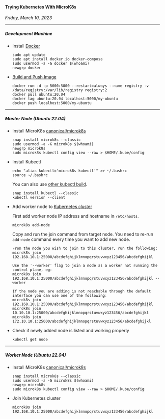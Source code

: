 #### Trying Kubernetes With MicroK8s
_Friday, March 10, 2023_

-----------------------------
##### **Development Machine**

* Install [Docker](https://docs.docker.com/get-docker/)

    ```
    sudo apt update
    sudo apt install docker.io docker-compose
    sudo usermod -a -G docker $(whoami)
    newgrp docker
    ```

* [Build and Push Image](https://docs.docker.com/engine/reference/commandline/push/)

    ```
    docker run -d -p 5000:5000 --restart=always --name registry -v /data/registry:/var/lib/registry registry:2
    docker pull ubuntu:20.04
    docker tag ubuntu:20.04 localhost:5000/my-ubuntu
    docker push localhost:5000/my-ubuntu
    ```

------------------------------------
##### **Master Node (Ubuntu 22.04)**

* Install MicroK8s [canonical/microk8s](https://github.com/canonical/microk8s)

    ```
    snap install microk8s --classic
    sudo usermod -a -G microk8s $(whoami)
    newgrp microk8s
    sudo microk8s kubectl config view --raw > $HOME/.kube/config
    ```

* Install Kubectl
    ```
    echo "alias kubectl='microk8s kubectl'" >> ~/.bashrc
    source ~/.bashrc
    ```

    You can also use [other kubectl build](https://kubernetes.io/docs/tasks/tools/install-kubectl-linux/).

    ```
    snap install kubectl --classic
    kubectl version --client
    ```

* Add worker node to [Kubernetes cluster](https://microk8s.io/docs/clustering)

    First add worker node IP address and hostname in `/etc/hosts`.

    ```
    microk8s add-node
    ```

    Copy and run the join command from target node. You need to re-run 
    `add-node` command every time you want to add new node.

    ```
    From the node you wish to join to this cluster, run the following:
    microk8s join 192.168.10.1:25000/abcdefghijklmnopqrstuvwxyz123456/abcdefghijkl

    Use the '--worker' flag to join a node as a worker not running the control plane, eg:
    microk8s join 192.168.10.1:25000/abcdefghijklmnopqrstuvwxyz123456/abcdefghijkl --worker

    If the node you are adding is not reachable through the default interface you can use one of the following:
    microk8s join 192.168.10.1:25000/abcdefghijklmnopqrstuvwxyz123456/abcdefghijkl
    microk8s join 10.10.10.1:25000/abcdefghijklmnopqrstuvwxyz123456/abcdefghijkl
    microk8s join 172.10.10.1:25000/abcdefghijklmnopqrstuvwxyz123456/abcdefghijkl
    ```

* Check if newly added node is listed and working properly

    ```
    kubectl get node
    ```

-----------------------------------
##### **Worker Node (Ubuntu 22.04)**

* Install MicroK8s [canonical/microk8s](https://github.com/canonical/microk8s)

    ```
    snap install microk8s --classic
    sudo usermod -a -G microk8s $(whoami)
    newgrp microk8s
    sudo microk8s kubectl config view --raw > $HOME/.kube/config
    ```

* Join Kubernetes cluster
    
    ```
    microk8s join 192.168.10.1:25000/abcdefghijklmnopqrstuvwxyz123456/abcdefghijkl
    ```